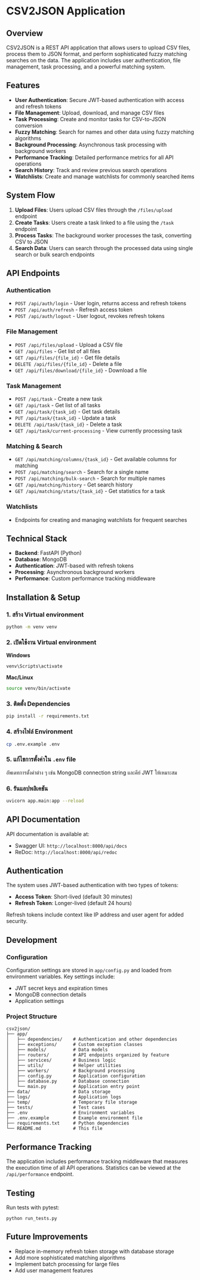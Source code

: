 # CSV2JSON Application

## Overview

CSV2JSON is a REST API application that allows users to upload CSV files, process them to JSON format, and perform sophisticated fuzzy matching searches on the data. The application includes user authentication, file management, task processing, and a powerful matching system.

## Features

- **User Authentication**: Secure JWT-based authentication with access and refresh tokens
- **File Management**: Upload, download, and manage CSV files
- **Task Processing**: Create and monitor tasks for CSV-to-JSON conversion
- **Fuzzy Matching**: Search for names and other data using fuzzy matching algorithms
- **Background Processing**: Asynchronous task processing with background workers
- **Performance Tracking**: Detailed performance metrics for all API operations
- **Search History**: Track and review previous search operations
- **Watchlists**: Create and manage watchlists for commonly searched items

## System Flow

1. **Upload Files**: Users upload CSV files through the `/files/upload` endpoint
2. **Create Tasks**: Users create a task linked to a file using the `/task` endpoint
3. **Process Tasks**: The background worker processes the task, converting CSV to JSON
4. **Search Data**: Users can search through the processed data using single search or bulk search endpoints

## API Endpoints

### Authentication
- `POST /api/auth/login` - User login, returns access and refresh tokens
- `POST /api/auth/refresh` - Refresh access token
- `POST /api/auth/logout` - User logout, revokes refresh tokens

### File Management
- `POST /api/files/upload` - Upload a CSV file
- `GET /api/files` - Get list of all files
- `GET /api/files/{file_id}` - Get file details
- `DELETE /api/files/{file_id}` - Delete a file
- `GET /api/files/download/{file_id}` - Download a file

### Task Management
- `POST /api/task` - Create a new task
- `GET /api/task` - Get list of all tasks
- `GET /api/task/{task_id}` - Get task details
- `PUT /api/task/{task_id}` - Update a task
- `DELETE /api/task/{task_id}` - Delete a task
- `GET /api/task/current-processing` - View currently processing task

### Matching & Search
- `GET /api/matching/columns/{task_id}` - Get available columns for matching
- `POST /api/matching/search` - Search for a single name
- `POST /api/matching/bulk-search` - Search for multiple names
- `GET /api/matching/history` - Get search history
- `GET /api/matching/stats/{task_id}` - Get statistics for a task

### Watchlists
- Endpoints for creating and managing watchlists for frequent searches

## Technical Stack

- **Backend**: FastAPI (Python)
- **Database**: MongoDB
- **Authentication**: JWT-based with refresh tokens
- **Processing**: Asynchronous background workers
- **Performance**: Custom performance tracking middleware

## Installation & Setup

### 1. สร้าง Virtual environment
```zsh
python -m venv venv
```

### 2. เปิดใช้งาน Virtual environment
**Windows**
```shell
venv\Scripts\activate
```

**Mac/Linux**
```zsh
source venv/bin/activate
```

### 3. ติดตั้ง Dependencies
```zsh
pip install -r requirements.txt
```

### 4. สร้างไฟล์ Environment
```zsh
cp .env.example .env
```

### 5. แก้ไขการตั้งค่าใน `.env` file
อัพเดทการตั้งค่าต่าง ๆ เช่น MongoDB connection string และคีย์ JWT ให้เหมาะสม

### 6. รันแอปพลิเคชัน
```zsh
uvicorn app.main:app --reload
```

## API Documentation

API documentation is available at:
- Swagger UI: `http://localhost:8000/api/docs`
- ReDoc: `http://localhost:8000/api/redoc`

## Authentication

The system uses JWT-based authentication with two types of tokens:
- **Access Token**: Short-lived (default 30 minutes)
- **Refresh Token**: Longer-lived (default 24 hours)

Refresh tokens include context like IP address and user agent for added security.

## Development

### Configuration

Configuration settings are stored in `app/config.py` and loaded from environment variables. Key settings include:
- JWT secret keys and expiration times
- MongoDB connection details
- Application settings

### Project Structure

```
csv2json/
├── app/
│   ├── dependencies/    # Authentication and other dependencies
│   ├── exceptions/      # Custom exception classes
│   ├── models/          # Data models
│   ├── routers/         # API endpoints organized by feature
│   ├── services/        # Business logic
│   ├── utils/           # Helper utilities
│   ├── workers/         # Background processing
│   ├── config.py        # Application configuration
│   ├── database.py      # Database connection
│   └── main.py          # Application entry point
├── data/                # Data storage
├── logs/                # Application logs
├── temp/                # Temporary file storage
├── tests/               # Test cases
├── .env                 # Environment variables
├── .env.example         # Example environment file
├── requirements.txt     # Python dependencies
└── README.md            # This file
```

## Performance Tracking

The application includes performance tracking middleware that measures the execution time of all API operations. Statistics can be viewed at the `/api/performance` endpoint.

## Testing

Run tests with pytest:
```
python run_tests.py
```

## Future Improvements

- Replace in-memory refresh token storage with database storage
- Add more sophisticated matching algorithms
- Implement batch processing for large files
- Add user management features